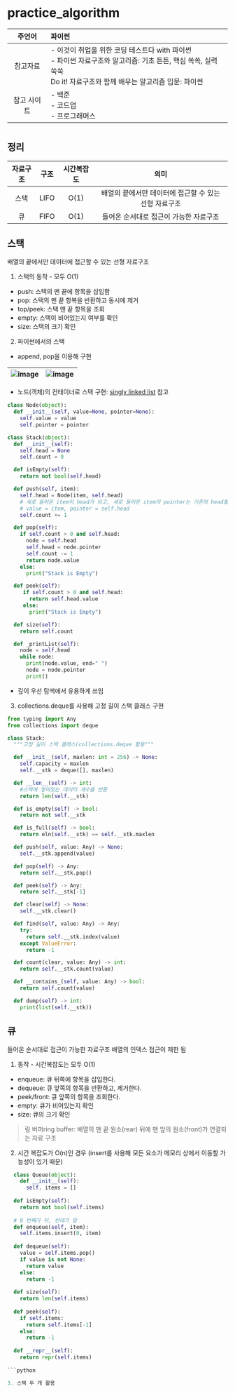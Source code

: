 # practice_algorithm

|주언어|파이썬|
|:-:|:-|
|참고자료|- 이것이 취업을 위한 코딩 테스트다 with 파이썬<BR>- 파이썬 자료구조와 알고리즘: 기초 튼튼, 핵심 쏙쏙, 실력 쑥쑥<br>Do it! 자료구조와 함께 배우는 알고리즘 입문: 파이썬 |
|참고 사이트|- 백준<br>- 코드업<br>- 프로그래머스|
#
## 정리
|자료구조|구조|시간복잡도|의미|
|:-:|:-:|:-:|:-:|
|스택|LIFO|O(1)|배열의 끝에서만 데이터에 접근할 수 있는 선형 자료구조|
|큐|FIFO|O(1)|들어온 순서대로 접근이 가능한 자료구조|  
  
## 스택
배열의 끝에서만 데이터에 접근할 수 있는 선형 자료구조
1. 스택의 동작 - 모두 O(1)
  - push: 스택의 맨 끝에 항목을 삽입함
  - pop: 스택의 맨 끝 항복을 반환하고 동시에 제거
  - top/peek: 스택 맨 끝 항목을 조회
  - empty: 스택이 비어있는지 여부를 확인
  - size: 스택의 크기 확인
2. 파이썬에서의 스택
  - append, pop을 이용해 구현
  
   |![image](https://user-images.githubusercontent.com/67695343/154896601-6071c3bc-165d-4e5d-aa53-eeac6d0e3a54.png)|![image](https://user-images.githubusercontent.com/67695343/154896628-60906374-ec5f-45da-8b3a-8822a763290f.png)|
  |-|-|

  - 노드(객체)의 컨테이너로 스택 구현: [singly linked list](https://daimhada.tistory.com/105) 참고
  ```python
  class Node(object):
    def __init__(self, value=None, pointer=None):
      self.value = value
      self.pointer = pointer

  class Stack(object):
    def __init__(self):
      self.head = None
      self.count = 0

    def isEmpty(self):  
      return not bool(self.head)

    def push(self, item):
      self.head = Node(item, self.head) 
      # 새로 들어온 item이 head가 되고, 새로 들어온 item의 pointer는 기존의 head를 가리키게 되는 것. 
      # value = item, pointer = self.head
      self.count += 1

    def pop(self):
      if self.count > 0 and self.head:
        node = self.head
        self.head = node.pointer
        self.count -= 1
        return node.value
      else:
        print("Stack is Empty")

    def peek(self):
       if self.count > 0 and self.head:
         return self.head.value
       else:
         print("Stack is Empty")

    def size(self):
      return self.count

    def _printList(self):
      node = self.head
      while node:
        print(node.value, end=" ")
        node = node.pointer
        print()
  ```
  - 깊이 우선 탐색에서 유용하게 쓰임
3. collections.deque를 사용해 고정 길이 스택 클래스 구현
  ```python
  from typing import Any
  from collections import deque
  
  class Stack:
    """고정 길이 스택 클래스(collections.deque 활용"""

    def __init__(self, maxlen: int = 256) -> None:
      self.capacity = maxlen
      self.__stk = deque([], maxlen)

    def __len__(self) -> int:
      #스택에 쌓여있는 데이터 개수를 반환
      return len(self.__stk)

    def is_empty(self) -> bool:
      return not self.__stk

    def is_full(self) -> bool:
      return eln(self.__stk) == self.__stk.maxlen

    def push(self, value: Any) -> None:
      self.__stk.append(value)

    def pop(self) -> Any:
      return self.__stk.pop()

    def peek(self) -> Any:
      return self.__stk[-1]

    def clear(self) -> None:
      self.__stk.clear()

    def find(self, value: Any) -> Any:
      try:
        return self.__stk.index(value)
      except ValueError:
        return -1

    def count(clear, value: Any) -> int:
      return self.__stk.count(value)

    def __contains_(self, value: Any) -> bool:
      return self.count(value)

    def dump(self) -> int:
      print(list(self.__stk))
   ```

## 큐
들어온 순서대로 접근이 가능한 자료구조
배열의 인덱스 접근이 제한 됨
1. 동작 - 시간복잡도는 모두 O(1)
  - enqueue: 큐 뒤쪽에 항목을 삽입한다.
  - dequeue: 큐 앞쪽의 항목을 반환하고, 제거한다.
  - peek/front: 큐 앞쪽의 항목을 조회한다.
  - empty: 큐가 비어있는지 확인
  - size: 큐의 크기 확인
  
> 링 버퍼ring buffer: 배열의 맨 끝 원소(rear) 뒤에 맨 앞의 원소(front)가 연결되는 자료 구조 
  
2. 시간 복잡도가 O(n)인 경우 (insert를 사용해 모든 요소가 메모리 상에서 이동할 가능성이 있기 때문)
```python
  class Queue(object):
    def __init__(self):
      self. items = []
  
  def isEmpty(self):
    return not bool(self.items)
  
  # 0 번째가 뒤, 반대가 앞
  def enqueue(self, item):
    self.items.insert(0, item)
  
  def dequeue(self):
    value = self.items.pop()
    if value is not None:
      return value
    else:
      return -1
  
  def size(self):
    return len(self.items)
  
  def peek(self):
    if self.items:
      return self.items[-1]
    else:
      return -1
  
  def __repr__(self):
    return repr(self.items)
  
```python

3. 스택 두 개 활용
